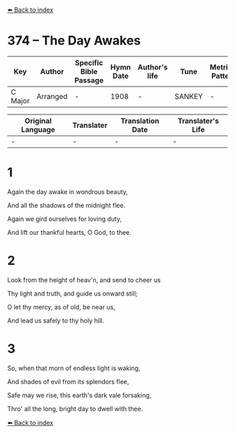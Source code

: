 [⬅️ Back to index](../README.md)

# 374 – The Day Awakes

Key | Author   | Specific Bible Passage     |Hymn Date |Author's life |Tune |Metrical Pattern   |Composer/Source
-- | --------- | ---------------------------|----------|--------------|-----|-------------------|-------------  
C Major |Arranged |- |1908 |- |SANKEY |- |John Stainer

Original Language | Translater | Translation Date   | Translater's Life  
----------------- | --------- | --------------------|-------------     
\- |- |- |-




# 1

Again the day awake in wondrous beauty,

And all the shadows of the midnight flee.

Again we gird ourselves for loving duty,

And lift our thankful hearts, O God, to thee.



# 2

Look from the height of heav'n, and send to cheer us

Thy light and truth, and guide us onward still;

O let thy mercy, as of old, be near us,

And lead us safely to thy holy hill.



# 3

So, when that morn of endless light is waking,

And shades of evil from its splendors flee,

Safe may we rise, this earth's dark vale forsaking,

Thro' all the long, bright day to dwell with thee.

[⬅️ Back to index](../README.md)
